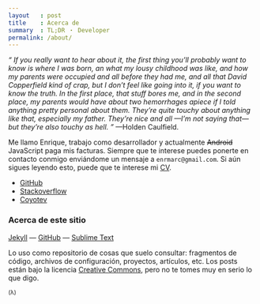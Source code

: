 ```yaml
---
layout   : post
title    : Acerca de
summary  : TL;DR ・ Developer
permalink: /about/
---
```


<em>
  &ldquo;
  If you really want to hear about it, the first thing you’ll
  probably want to know is where I was born, an what my lousy
  childhood was like, and how my parents were occupied and all
  before they had me, and all that David Copperfield kind of crap,
  but I don’t feel like going into it, if you want to know the
  truth. In the first place, that stuff bores me, and in the
  second place, my parents would have about two hemorrhages
  apiece if I told anything pretty personal about them. They’re
  quite touchy about anything like that, especially my father.
  They’re nice and all —I’m not saying that—but they’re also touchy as hell.
  &rdquo;
</em> &mdash;Holden Caulfield.

Me llamo Enrique, trabajo como desarrollador y actualmente <strike>Android</strike> JavaScript paga mis facturas. Siempre que te interese puedes ponerte en contacto
conmigo enviándome un mensaje a `enrmarc@gmail.com`.
Si aún sigues leyendo esto, puede que te interese mi [CV](/data/resume.pdf).

- [GitHub](http://github.com/enrmarc)
- [Stackoverflow](http://stackoverflow.com/users/434171/enrmarc)
- [Coyotev](http://coyotev.org)

### Acerca de este sitio

<p>
  <a href="http://jekyllrb.com/">Jekyll</a> &mdash;
  <a href="http://github.com/">GitHub</a> &mdash;
  <a href="http://www.sublimetext.com/">Sublime Text</a>
</p>

Lo uso como repositorio de cosas que suelo consultar: fragmentos de código,
archivos de configuración, proyectos, artículos, etc.
Los posts están bajo la licencia
[Creative Commons](http://creativecommons.org/licenses/by-nc/3.0/us/), pero
no te tomes muy en serio lo que digo.

<small>(&lambda;)</small>